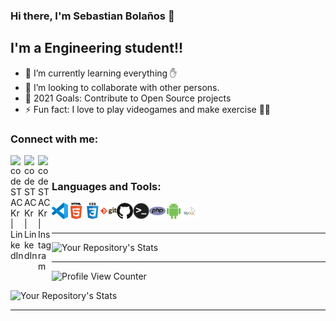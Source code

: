 ### Hi there, I'm Sebastian Bolaños 👋

## I'm a Engineering student!!

- 🌱 I’m currently learning everything ✋
- 👯 I’m looking to collaborate with other persons.
- 🥅 2021 Goals: Contribute to Open Source projects 
- ⚡ Fun fact: I love to play videogames and make exercise 🚴‍♂️

### Connect with me:
[<img align="left" alt="codeSTACKr | LinkedIn" width="22px" src="https://cdn.jsdelivr.net/npm/simple-icons@3.13.0/icons/youtube.svg" />][Youtube]
[<img align="left" alt="codeSTACKr | LinkedIn" width="22px" src="https://cdn.jsdelivr.net/npm/simple-icons@v3/icons/linkedin.svg" />][linkedin]
[<img align="left" alt="codeSTACKr | Instagram" width="22px" src="https://cdn.jsdelivr.net/npm/simple-icons@v3/icons/instagram.svg" />][instagram]

<br />

### Languages and Tools:

<img align="left" alt="Visual Studio Code" width="26px" src="https://raw.githubusercontent.com/github/explore/80688e429a7d4ef2fca1e82350fe8e3517d3494d/topics/visual-studio-code/visual-studio-code.png" />

<img align="left" alt="HTML5" width="26px" src="https://raw.githubusercontent.com/github/explore/80688e429a7d4ef2fca1e82350fe8e3517d3494d/topics/html/html.png" />

<img align="left" alt="CSS3" width="26px" src="https://raw.githubusercontent.com/github/explore/80688e429a7d4ef2fca1e82350fe8e3517d3494d/topics/css/css.png" />


<img align="left" alt="Git" width="26px" src="https://raw.githubusercontent.com/github/explore/80688e429a7d4ef2fca1e82350fe8e3517d3494d/topics/git/git.png" />

<img align="left" alt="GitHub" width="26px" src="https://raw.githubusercontent.com/github/explore/78df643247d429f6cc873026c0622819ad797942/topics/github/github.png" />

<img align="left" alt="Terminal" width="26px" src="https://raw.githubusercontent.com/github/explore/80688e429a7d4ef2fca1e82350fe8e3517d3494d/topics/terminal/terminal.png" />

<img align="left" alt="HTML5" width="26px" src="https://raw.githubusercontent.com/github/explore/80688e429a7d4ef2fca1e82350fe8e3517d3494d/topics/php/php.png" />

<img align="left" alt="HTML5" width="26px" src="https://raw.githubusercontent.com/github/explore/80688e429a7d4ef2fca1e82350fe8e3517d3494d/topics/android/android.png" />

<img align="left" alt="HTML5" width="26px" src="https://raw.githubusercontent.com/github/explore/80688e429a7d4ef2fca1e82350fe8e3517d3494d/topics/mysql/mysql.png" />

<br />
<br />

---

[youtube]: https://www.youtube.com/channel/UC1mQFTaLauHMdC_h4GrgU3g
[instagram]: https://www.instagram.com/cbas1.9
[linkedin]: https://www.linkedin.com/in/sebas-bolaños-2021

<!-- Para saber cuales son los lenguajes mas utilizados en mi repositorio -->
![Your Repository's Stats](https://github-readme-stats.vercel.app/api/top-langs/?username=sebaspapu&theme=blue-green)

---
<!-- 
para saber quien contribuyo a un determinado repositorio:

![GitHub Contributors Image](https://contrib.rocks/image?repo=sebaspapu/Hoja_de_vida_SBM)

-->

![Profile View Counter](https://komarev.com/ghpvc/?username=sebaspapu)

![Your Repository's Stats](https://github-readme-stats.vercel.app/api?username=sebaspapu&show_icons=true)


---
<!-- Para saber cuantas personas han visto uno de los repositorios en especifico:

![Hits](https://hitcounter.pythonanywhere.com/count/tag.svg?url=https://github.com/sebaspapu/Hoja_de_vida_SBM)
-->